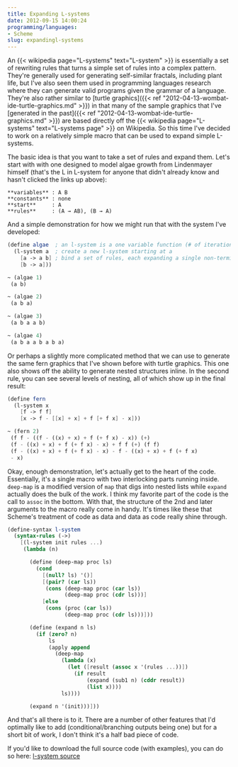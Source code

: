 ```yaml
---
title: Expanding L-systems
date: 2012-09-15 14:00:24
programming/languages:
- Scheme
slug: expandingl-systems
---
```

An {{< wikipedia page="L-systems" text="L-system" >}} is essentially a set of rewriting rules that turns a simple set of rules into a complex pattern. They're generally used for generating self-similar fractals, including plant life, but I've also seen them used in programming languages research where they can generate valid programs given the grammar of a language. They're also rather similar to [turtle graphics]({{< ref "2012-04-13-wombat-ide-turtle-graphics.md" >}}) in that many of the sample graphics that I've [generated in the past]({{< ref "2012-04-13-wombat-ide-turtle-graphics.md" >}}) are based directly off the {{< wikipedia page="L-systems" text="L-systems page" >}} on Wikipedia. So this time I've decided to work on a relatively simple macro that can be used to expand simple L-systems.

<!--more-->

The basic idea is that you want to take a set of rules and expand them. Let's start with with one designed to model algae growth from Lindenmayer himself (that's the L in L-system for anyone that didn't already know and hasn't clicked the links up above):

```
**variables** : A B
**constants** : none
**start**     : A
**rules**     : (A → AB), (B → A)
```

And a simple demonstration for how we might run that with the system I've developed:

```scheme
(define algae  ; an l-system is a one variable function (# of iterations)
  (l-system a  ; create a new l-system starting at a
    [a -> a b] ; bind a set of rules, each expanding a single non-terminal
    [b -> a]))

~ (algae 1)
 (a b)

~ (algae 2)
 (a b a)

~ (algae 3)
 (a b a a b)

~ (algae 4)
 (a b a a b a b a)
```

Or perhaps a slightly more complicated method that we can use to generate the same fern graphics that I've shown before with turtle graphics. This one also shows off the ability to generate nested structures inline. In the second rule, you can see several levels of nesting, all of which show up in the final result:

```scheme
(define fern
  (l-system x
    [f -> f f]
    [x -> f - [[x] + x] + f [+ f x] - x]))

~ (fern 2)
 (f f - ((f - ((x) + x) + f (+ f x) - x)) (+)
 (f - ((x) + x) + f (+ f x) - x) + f f (+) (f f)
 (f - ((x) + x) + f (+ f x) - x) - f - ((x) + x) + f (+ f x)
 - x)
```

Okay, enough demonstration, let's actually get to the heart of the code. Essentially, it's a single macro with two interlocking parts running inside. `deep-map` is a modified version of `map` that digs into nested lists while `expand` actually does the bulk of the work. I think my favorite part of the code is the call to `assoc` in the bottom. With that, the structure of the 2nd and later arguments to the macro really come in handy. It's times like these that Scheme's treatment of code as data and data as code really shine through.

```scheme
(define-syntax l-system
  (syntax-rules (->)
    [(l-system init rules ...)
     (lambda (n)

       (define (deep-map proc ls)
         (cond
           [(null? ls) '()]
           [(pair? (car ls))
            (cons (deep-map proc (car ls))
                  (deep-map proc (cdr ls)))]
           [else
            (cons (proc (car ls))
                  (deep-map proc (cdr ls)))]))

       (define (expand n ls)
         (if (zero? n)
             ls
             (apply append
               (deep-map
                 (lambda (x)
                   (let ([result (assoc x '(rules ...))])
                     (if result
                         (expand (sub1 n) (cddr result))
                         (list x))))
                 ls))))

       (expand n '(init)))]))
```

And that's all there is to it. There are a number of other features that I'd optimally like to add (conditional/branching outputs being one) but for a short bit of work, I don't think it's a half bad piece of code. 

If you'd like to download the full source code (with examples), you can do so here: <a href="https://github.com/jpverkamp/small-projects/blob/master/blog/l-system.ss" title="l-system source">l-system source</a>